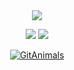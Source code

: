 <div align="center">
    <img src="https://capsule-render.vercel.app/api?type=waving&color=0:e6e8eb,100:7d8a96&height=180&text=Hanbi's%20Github&animation=fadeIn&fontColor=2c2c2c&fontSize=60" />
</div>

<p align="center">
    <img src="https://github-readme-stats.vercel.app/api/top-langs/?username=hanbi10&count=10&layout=compact&title_color=4a4f57&text_color=5a5f66&bg_color=f5f7f9&border_color=d0d3d6" />
  <a href="https://solved.ac/profile/hanbi10"><img src="http://mazassumnida.wtf/api/v2/generate_badge?boj=hanbi10"/>
</p>

<div align="center">
  <a href="https://github.com/devxb/gitanimals" target="_blank">
    <img src="https://render.gitanimals.org/farms/hanbi10"
          alt="GitAnimals"
  </a>
</div>
